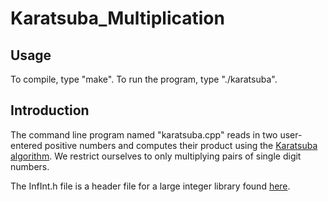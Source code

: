 # Karatsuba_Multiplication

## Usage

To compile, type "make". To run the program, type "./karatsuba".

## Introduction

The command line program named "karatsuba.cpp" reads in two user-entered positive numbers and computes
their product using the [Karatsuba algorithm](https://en.wikipedia.org/wiki/Karatsuba_algorithm). We 
restrict ourselves to only multiplying pairs of single digit numbers.

The InfInt.h file is a header file for a large integer library found [here](https://github.com/sercantutar/infint).
